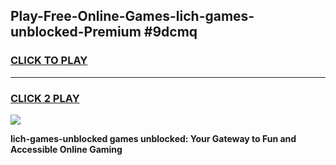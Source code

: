 
## Play-Free-Online-Games-lich-games-unblocked-Premium #9dcmq
<h3>
<a href="https://premium.freeplayer.one?title=lich-games-unblocked&ref=8M">CLICK TO PLAY</a></h3>
<hr>

<h3>
<a href="https://premium.freeplayer.one?title=lich-games-unblocked&ref=8M">CLICK 2 PLAY</a>
  
</h3>

<a href="https://premium.freeplayer.one?title=lich-games-unblocked&ref=8M"><img src="https://clearcache.store/games.png"></a>


**lich-games-unblocked games unblocked: Your Gateway to Fun and Accessible Online Gaming**

